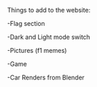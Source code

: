 Things to add to the website:

-Flag section

-Dark and Light mode switch

-Pictures (f1 memes)

-Game

-Car Renders from Blender